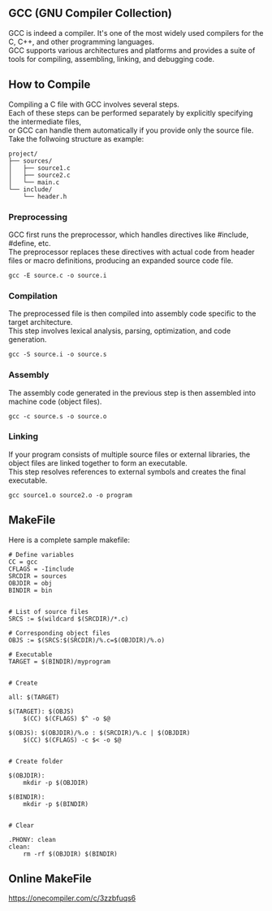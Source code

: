 
## GCC (GNU Compiler Collection)

GCC is indeed a compiler. It's one of the most widely used compilers for the C, C++, and other programming languages. \
GCC supports various architectures and platforms and provides a suite of tools for compiling, assembling, linking, and debugging code.

## How to Compile

Compiling a C file with GCC involves several steps.
\
Each of these steps can be performed separately by explicitly specifying the intermediate files, \
or GCC can handle them automatically if you provide only the source file.
\
Take the follwoing structure as example:
```console
project/
├── sources/
│   ├── source1.c
│   ├── source2.c
│   └── main.c
└── include/
    └── header.h
```

### Preprocessing
GCC first runs the preprocessor, which handles directives like #include, #define, etc. \
The preprocessor replaces these directives with actual code from header files or macro definitions, producing an expanded source code file.
```console
gcc -E source.c -o source.i
```

### Compilation
The preprocessed file is then compiled into assembly code specific to the target architecture. \
This step involves lexical analysis, parsing, optimization, and code generation.
```consle
gcc -S source.i -o source.s
```

### Assembly
The assembly code generated in the previous step is then assembled into machine code (object files).
```console
gcc -c source.s -o source.o
```

### Linking
If your program consists of multiple source files or external libraries, the object files are linked together to form an executable. \
This step resolves references to external symbols and creates the final executable.
```console
gcc source1.o source2.o -o program
```

## MakeFile

Here is a complete sample makefile:

```console
# Define variables
CC = gcc
CFLAGS = -Iinclude
SRCDIR = sources
OBJDIR = obj
BINDIR = bin


# List of source files
SRCS := $(wildcard $(SRCDIR)/*.c)

# Corresponding object files
OBJS := $(SRCS:$(SRCDIR)/%.c=$(OBJDIR)/%.o)

# Executable
TARGET = $(BINDIR)/myprogram


# Create

all: $(TARGET)

$(TARGET): $(OBJS)
	$(CC) $(CFLAGS) $^ -o $@

$(OBJS): $(OBJDIR)/%.o : $(SRCDIR)/%.c | $(OBJDIR)
	$(CC) $(CFLAGS) -c $< -o $@


# Create folder

$(OBJDIR):
	mkdir -p $(OBJDIR)

$(BINDIR):
	mkdir -p $(BINDIR)


# Clear

.PHONY: clean
clean:
	rm -rf $(OBJDIR) $(BINDIR)
```

## Online MakeFile

https://onecompiler.com/c/3zzbfuqs6


